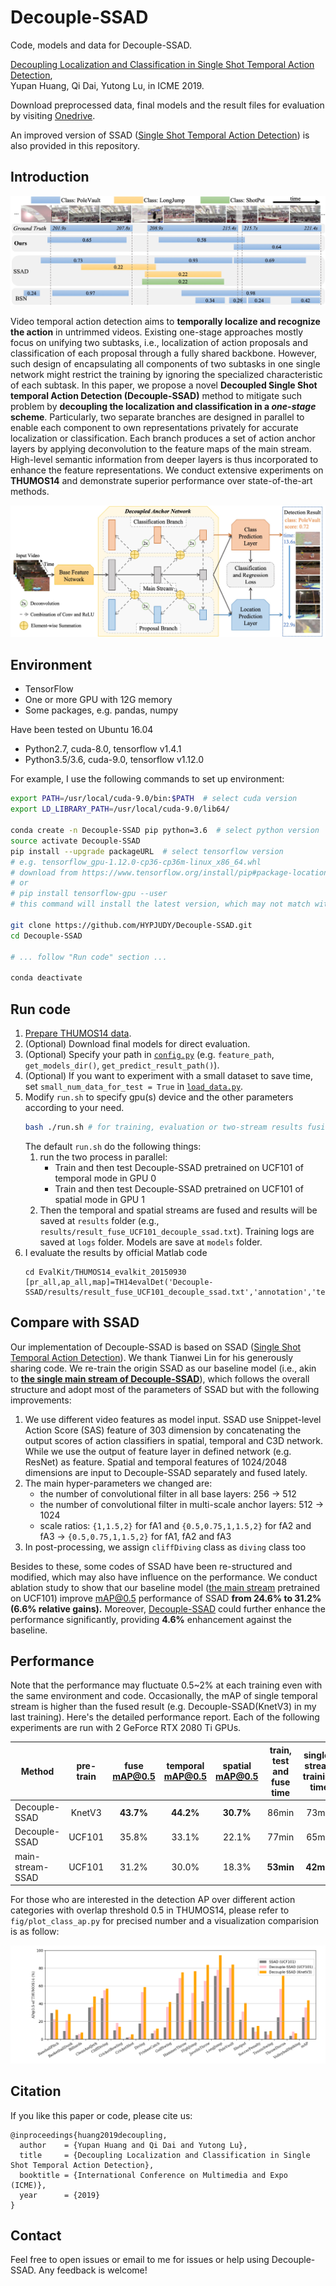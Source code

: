 # Decouple-SSAD
Code, models and data for Decouple-SSAD.

[Decoupling Localization and Classification in Single Shot Temporal Action Detection](https://arxiv.org/abs/1904.07442),\
Yupan Huang, Qi Dai, Yutong Lu, in ICME 2019.

Download preprocessed data, final models and the result files for evaluation by visiting 
[Onedrive](https://mail2sysueducn-my.sharepoint.com/:f:/g/personal/huangyp28_mail2_sysu_edu_cn/Eh9uvfgl5CxCmgvaxoWHKfYBuBmd2QVBhDw6SYgzqcA3ZA?e=beDJuO).

An improved version of SSAD ([Single Shot Temporal Action Detection](https://arxiv.org/abs/1710.06236)) 
is also provided in this repository.

## Introduction
![](fig/visualization.jpg)

Video temporal action detection aims to **temporally localize and recognize the action** in untrimmed videos. 
Existing one-stage approaches mostly focus on unifying two subtasks, i.e., localization of action proposals and 
classification of each proposal through a fully shared backbone. 
However, such design of encapsulating all components of two subtasks in one single network might restrict 
the training by ignoring the specialized characteristic of each subtask.
In this paper, we propose a novel **Decoupled Single Shot temporal Action Detection (Decouple-SSAD)** method to mitigate 
such problem by **decoupling the localization and classification in a *one-stage* scheme**.
Particularly, two separate branches are designed in parallel to enable each component to own representations privately
 for accurate localization or classification.
Each branch produces a set of action anchor layers by applying deconvolution to the feature maps of the main stream.
High-level semantic information from deeper layers is thus incorporated to enhance the feature representations.
We conduct extensive experiments on **THUMOS14** and demonstrate superior performance over state-of-the-art methods.

![](fig/architecture.jpg)

## Environment
* TensorFlow
* One or more GPU with 12G memory
* Some packages, e.g. pandas, numpy

Have been tested on Ubuntu 16.04
* Python2.7, cuda-8.0, tensorflow v1.4.1
* Python3.5/3.6, cuda-9.0, tensorflow v1.12.0

For example, I use the following commands to set up environment:
``` bash
export PATH=/usr/local/cuda-9.0/bin:$PATH  # select cuda version
export LD_LIBRARY_PATH=/usr/local/cuda-9.0/lib64/

conda create -n Decouple-SSAD pip python=3.6  # select python version
source activate Decouple-SSAD
pip install --upgrade packageURL  # select tensorflow version
# e.g. tensorflow_gpu-1.12.0-cp36-cp36m-linux_x86_64.whl
# download from https://www.tensorflow.org/install/pip#package-location
# or
# pip install tensorflow-gpu --user 
# this command will install the latest version, which may not match with your cuda version

git clone https://github.com/HYPJUDY/Decouple-SSAD.git
cd Decouple-SSAD

# ... follow "Run code" section ...

conda deactivate
```

## Run code

1. [Prepare THUMOS14 data](data/README.md).
2. (Optional) Download final models for direct evaluation.
3. (Optional) Specify your path in [`config.py`](config.py) (e.g. `feature_path`, `get_models_dir()`, `get_predict_result_path()`).
4. (Optional) If you want to experiment with a small dataset to save time, set `small_num_data_for_test = True`
   in [`load_data.py`](load_data.py).
5. Modify `run.sh` to specify gpu(s) device and the other parameters according to your need.
    ``` bash
    bash ./run.sh # for training, evaluation or two-stream results fusion
    ```
    The default `run.sh` do the following things: 
	1. run the two process in parallel:
		* Train and then test Decouple-SSAD pretrained on UCF101 of temporal mode in GPU 0
		* Train and then test Decouple-SSAD pretrained on UCF101 of spatial mode in GPU 1
	2. Then the temporal and spatial streams are fused and results will be saved at `results` folder 
	(e.g., `results/result_fuse_UCF101_decouple_ssad.txt`). 
	Training logs are saved at `logs` folder. Models are save at `models` folder.
6. I evaluate the results by official Matlab code
	```
	cd EvalKit/THUMOS14_evalkit_20150930
	[pr_all,ap_all,map]=TH14evalDet('Decouple-SSAD/results/result_fuse_UCF101_decouple_ssad.txt','annotation','test',0.5);
	```


## Compare with SSAD
Our implementation of Decouple-SSAD is based on SSAD ([Single Shot Temporal Action Detection](https://arxiv.org/abs/1710.06236)). 
We thank Tianwei Lin for his generously sharing code.
We re-train the origin SSAD as our baseline model (i.e., akin to [**the single
main stream of Decouple-SSAD**](main_stream.py)), which follows the overall structure and adopt most of the parameters of SSAD
 but with the following improvements:
  1. We use different video features as model input. SSAD use Snippet-level Action Score (SAS) feature of 303 dimension
   by concatenating the output scores of action classifiers in spatial, temporal and C3D network. 
   While we use the output of feature layer in defined network (e.g. ResNet) as feature. 
   Spatial and temporal features of 1024/2048 dimensions are input to Decouple-SSAD separately and fused lately.
  2. The main hyper-parameters we changed are:
        * the number of convolutional filter in all base layers: 256 -> 512
        * the number of convolutional filter in multi-scale anchor layers: 512 -> 1024
        * scale ratios: `{1,1.5,2}` for fA1 and `{0.5,0.75,1,1.5,2}` for fA2 and fA3
         -> `{0.5,0.75,1,1.5,2}` for fA1, fA2 and fA3
  3. In post-processing, we assign `cliffDiving` class as `diving` class too

Besides to these, some codes of SSAD have been re-structured and modified, 
which may also have influence on the performance.
We conduct ablation study to show that our baseline model ([the main stream](main_stream.py) pretrained on UCF101)
improve mAP@0.5 performance of SSAD **from 24.6% to 31.2% (6.6% relative gains).** 
Moreover, [Decouple-SSAD](decouple_ssad.py) could further enhance the performance significantly, 
providing **4.6%** enhancement against the baseline.


## Performance

Note that the performance may fluctuate 0.5~2% at each training even with the same environment and code.
Occasionally, the mAP of single temporal stream is higher than the fused result (e.g. Decouple-SSAD(KnetV3) in my last training).
Here's the detailed performance report.
Each of the following experiments are run with 2 GeForce RTX 2080 Ti GPUs.

 Method   | pre-train | fuse mAP@0.5| temporal mAP@0.5 | spatial mAP@0.5 | train, test and fuse time | single-stream training time
--------- | :----: | :---: | :----: | :---: | :---: | :---: |
Decouple-SSAD | KnetV3	| **43.7%** | **44.2%**	| **30.7%**	| 86min	| 73min
Decouple-SSAD | UCF101	| 35.8% | 33.1%	| 22.1%	| 77min	| 65min
main-stream-SSAD| UCF101  | 31.2% | 30.0% | 18.3%	| **53min**	| **42min**

For those who are interested in the detection AP over different action categories with overlap threshold 0.5 in THUMOS14,
please refer to `fig/plot_class_ap.py` for precised number and a visualization comparision is as follow:

![](fig/class_ap.png)

## Citation
If you like this paper or code, please cite us:
```
@inproceedings{huang2019decoupling,
  author    = {Yupan Huang and Qi Dai and Yutong Lu},
  title     = {Decoupling Localization and Classification in Single Shot Temporal Action Detection},
  booktitle = {International Conference on Multimedia and Expo (ICME)},
  year      = {2019}
}
```

## Contact
Feel free to open issues or email to me for issues or help using Decouple-SSAD. Any feedback is welcome!

